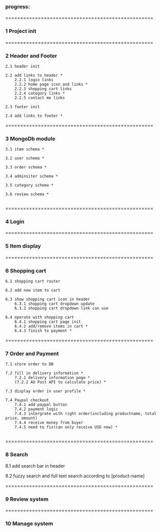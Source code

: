 ### progress:
==================================================
### 1 Project init

==================================================
### 2 Header and Footer
```
2.1 header init

2.2 add links to header *
    2.2.1 login links
    2.2.2 home page icon and links *
    2.2.3 shopping cart links
    2.2.4 category links *
    2.2.5 contact me links

2.3 footer init

2.4 add links to footer *
```

==================================================
### 3 MongoDb module
```
3.1 item schema *

3.2 user schema *

3.3 order schema *

3.4 adminsiter schema *

3.5 category schema *

3.6 review schema *


```

==================================================
### 4 Login 

==================================================
### 5 Item display

==================================================
### 6 Shopping cart
```
6.1 shopping cart router 

6.2 add new item to cart

6.3 show shopping cart icon in header
    6.3.1 shopping cart dropdown update
    6.3.2 shopping cart dropdown link can use
    
6.4 operate with shopping cart
    6.4.1 shopping cart page init 
    6.4.2 add/remove items in cart *
    6.4.3 finish to payment *

```
==================================================
### 7 Order and Payment
```
7.1 store order to DB 

7.2 fill in delivery information *
    7.2.1 delivery information page *
    (7.2.2 AU Post API to calculate price) *

7.3 display order in user profile *

7.4 Paypal checkout
    7.4.1 add paypal button 
    7.4.2 payment logic
    7.4.3 intergrate with right order(including productname, total price, amount)
    7.4.4 receive money from buyer
    7.4.5 need to fix(can only receive USD now) *


```

==================================================
### 8 Search
8.1 add search bar in header

8.2 fuzzy search and full text search according to [product-name]

==================================================
### 9 Review system

==================================================
### 10 Manage system
